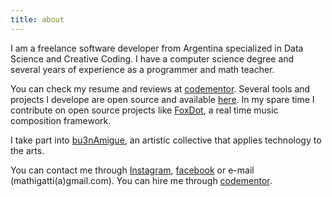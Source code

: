 ```yaml
---
title: about
---
```


I am a freelance software developer from Argentina specialized in Data Science and Creative Coding. I have a computer science degree and several years of experience as a programmer and math teacher.

You can check my resume and reviews at [codementor](https://www.codementor.io/mathiasgatti). Several tools and projects I develope are open source and available [here](https://github.com/mathigatti). In my spare time I contribute on open source projects like [FoxDot](https://github.com/Qirky/FoxDot/graphs/contributors), a real time music composition framework.

I take part into [bu3nAmigue](https://www.instagram.com/bu3namigue/), an artistic collective that applies technology to the arts.

You can contact me through [Instagram](https://instagram.com/mathigatti), [facebook](https://facebook.com/mathi.gatti) or e-mail (mathigatti(a)gmail.com). You can hire me through [codementor](https://www.codementor.io/mathiasgatti).